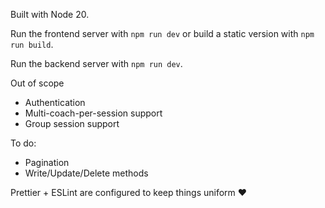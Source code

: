 Built with Node 20.

Run the frontend server with `npm run dev` or build a static version with `npm run build`.

Run the backend server with `npm run dev`.

Out of scope
- Authentication
- Multi-coach-per-session support
- Group session support

To do:
- Pagination
- Write/Update/Delete methods


Prettier + ESLint are configured to keep things uniform ❤️